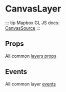 # CanvasLayer

::: tip
Mapbox GL JS docs:  
[CanvasSource](https://docs.mapbox.com/mapbox-gl-js/api/#canvassource)
:::

## Props

All common [layers props](/api/Layers/index.md#props)

## Events

All common layer [events](/api/Layers/#events)
